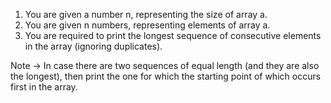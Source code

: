 1. You are given a number n, representing the size of array a.
2. You are given n numbers, representing elements of array a.
3. You are required to print the longest sequence of consecutive elements in the array (ignoring duplicates).

Note -> In case there are two sequences of equal length (and they are also the longest), then print the one for which the starting point of which occurs first in the array.

